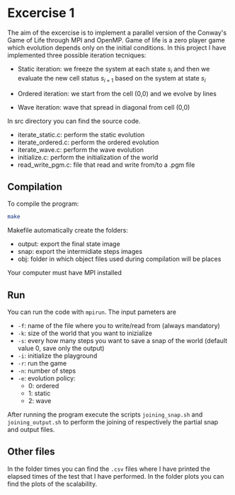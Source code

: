 # Excercise 1
The aim of the excercise is to implement a parallel version of the Conway's Game of Life through MPI and OpenMP. Game of life is a zero player game which evolution depends only on the initial conditions. In this project I have implemented three possible iteration tecniques:

- Static iteration: we freeze the system at each state $s_i$ and then we evaluate the new cell status $s_{i+1}$ based on the system at state $s_i$

- Ordered iteration: we start from the cell (0,0) and we evolve by lines

- Wave iteration: wave that spread in diagonal from cell (0,0)

In src directory you can find the source code.

- iterate_static.c: perform the static evolution
- iterate_ordered.c: perform the ordered evolution
- iterate_wave.c: perform the wave evolution
- initialize.c: perform the initialization of the world
- read_write_pgm.c: file that read and write from/to a .pgm file

## Compilation

To compile the program:

```bash
make
```

Makefile automatically create the folders:

- output: export the final state image
- snap: export the intermidiate steps images
- obj: folder in which object files used during compilation will be places

Your computer must have MPI installed

## Run

You can run the code with ``mpirun``. The input pameters are

- ``-f``: name of the file where you to write/read from (always mandatory)
- ``-k``: size of the world that you want to inizialize 
- ``-s``: every how many steps you want to save a snap of the world (default value 0, save only the output)
- ``-i``: initialize the playground
- ``-r``: run the game
- ``-n``: number of steps
- ``-e``: evolution policy:
    - 0: ordered
    - 1: static
    - 2: wave

After running the program execute the scripts ``joining_snap.sh`` and ``joining_output.sh`` to perform the joining of respectively the partial snap and output files.

## Other files

In the folder times you can find the ``.csv`` files where I have printed the elapsed times of the test that I have performed. In the folder plots you can find the plots of the scalability. 


